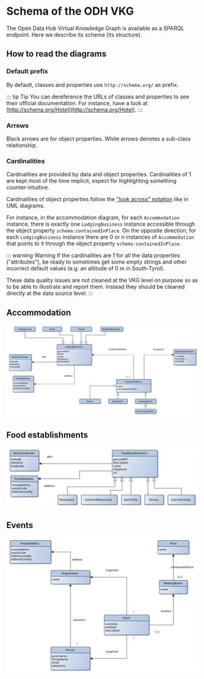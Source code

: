 # Schema of the ODH VKG

The Open Data Hub Virtual Knowledge Graph is available as a SPARQL endpoint.
Here we describe its schema (its structure).

## How to read the diagrams

### Default prefix
By default, classes and properties use `http://schema.org/` as prefix.

::: tip Tip
You can dereference the URLs of classes and properties to see their official documentation. For instance, have a look at [http://schema.org/Hotel](http://schema.org/Hotel).
:::

### Arrows

Black arrows are for object properties. White arrows denotes a sub-class relationship.


### Cardinalities
Cardinalities are provided by data and object properties. Cardinalities of 1 are kept most of the time implicit, expect for highlighting something counter-intuitive.

Cardinalities of object properties follow the ["look across" notation](https://www.quora.com/How-do-we-read-cardinality-in-a-UML-diagram-or-in-E-A-diagram) like in UML diagrams. 

For instance, in the accommodation diagram, for each `Accommodation` instance, there is exactly one `LodgingBusiness` instance accessible through the object property `schema:containedInPlace`. On the opposite direction, for each `LodgingBusiness` instance there are 0 or n instances of `Accommodation` that points to it through the object property `schema:containedInPlace`.

::: warning Warning
If the cardinalities are 1 for all the data properties ("attributes"), be ready to sometimes get some empty strings and other incorrect default values (e.g. an altitude of 0 m in South-Tyrol). 

These data quality issues are not cleaned at the VKG level on purpose so as to be able to illustrate and report them. Instead they should be cleaned directly at the data source level.
:::


## Accommodation

![Accommodation diagram](/diagrams/odh-lodging-business.svg)

## Food establishments

![Food establishment diagram](/diagrams/odh-food-establishment.svg)


## Events
![Event diagram](/diagrams/odh-event.svg)